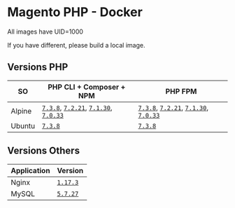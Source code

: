 # Magento PHP - Docker

All images have UID=1000

If you have different, please build a local image.

## Versions PHP

| SO | PHP CLI + Composer + NPM | PHP FPM |
|---|---|---|
| Alpine | [`7.3.8`](alpine/7.3.8/cli), [`7.2.21`](alpine/7.2.21/cli), [`7.1.30`](alpine/7.1.30/cli), [`7.0.33`](alpine/7.0.33/cli) | [`7.3.8`](alpine/7.3.8/fpm), [`7.2.21`](alpine/7.2.21/fpm), [`7.1.30`](alpine/7.1.30/fpm), [`7.0.33`](alpine/7.0.33/fpm) |
| Ubuntu | [`7.3.8`](ubuntu/7.3.8/cli) | [`7.3.8`](ubuntu/7.3.8/fpm) |

## Versions Others

| Application | Version |
|---|---|
| Nginx | [`1.17.3`](https://hub.docker.com/_/nginx) |
| MySQL | [`5.7.27`](https://hub.docker.com/_/mysql) |